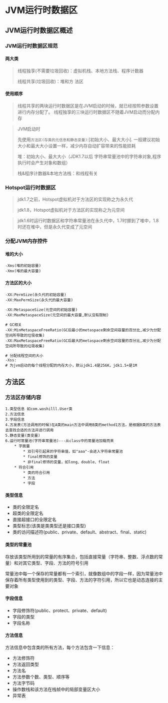 # JVM运行时数据区

## JVM运行时数据区概述

### JVM运行时数据区规范

#### 两大类

> 线程独享(不需要垃圾回收)：虚拟机栈、本地方法栈、程序计数器
> 
> 线程共享(垃圾回收)：堆和方 法区

#### 使用顺序

> 线程共享的两块运行时数据区是在JVM启动的时候，就已经按照参数设置进行内存分配了。
> 线程独享的三块运行时数据区不随着JVM启动而分配内存

> JVM启动时
> 
> 先使用`方法区(存类的元信息和静态变量)`:[初始大小、最大大小]. 一般建议初始大小和最大大小设置一样，减少内存自动扩容带来的性能损耗
>
> 堆：初始大小、最大大小（JDK1.7以后 字符串常量池中的字符串对象,程序执行时会产生对象和数组）
> 
> 栈&程序计数器&本地方法栈：和线程有关

### Hotspot运行时数据区

> jdk1.7之前，Hotspot虚拟机对于方法区的实现称之为永久代
> 
> jdk1.8，Hotspot虚拟机对于方法区的实现称之为元空间

> jdk1.6时运行时数据区和字符串常量池在永久代中，1.7时挪到了堆中，1.8时还在堆中，但是永久代变成了元空间

### 分配JVM内存控件

#### 堆的大小

```shell
-Xms(堆的初始容量)
-Xmx(堆的最大容量)
```
#### 方法区的大小

```shell
-XX:PermSize(永久代的初始容量)
-XX:MaxPermSize(永久代的最大容量)
```

```shell
-XX:MetaspaceSize(元空间的初始容量)
-XX:MaxMetaspaceSize(元空间的最大容量,默认没有限制)
```

```shell
# GC相关
-XX:MinMetaspaceFreeRatio(GC后最小的metaspace剩余空间容量的百分比,减少为分配空间所导致的垃圾收集)
-XX:MaxMetaspaceFreeRatio(GC后最大的metaspace剩余空间容量的百分比,减少为分配空间所导致的垃圾收集)
```

```shell
# 分配线程空间的大小
-Xss:
# 为jvm启动的每个线程分配的内存大小，默认jdk1.4是256K，jdk1.5+是1M
```

## 方法区

### 方法区存储内容

```
1.类型信息 如com.woshilll.User类
2.方法信息
3.字段信息
4.方发表(方法调用的时候)在A类的main方法中调用B类的method1方法，是根据B类的方法表去查找合适的方法并进行调用
5.静态变量(类变量)
6.运行时常量池(字符串常量池)---从class中的常量池加载而来
    * 字面量
        * 双引号引起来的字符串值，如"aaa"-会进入字符串常量池
        * final修饰的变量
        * 非final修饰的变量，如long、double、float
    * 符合引用
        * 类的符合引用
        * 方法
        * 字段
```

#### 类型信息

- 类的全限定名
- 超类的全限定名
- 直接超接口的全限定名
- 类型标志(该类是类类型还是接口类型)
- 类的访问描述符(public、private、default、abstract、final、static)

#### 类型的常量池

存放该类型所用到的常量的有序集合，包括直接常量（字符串、整数、浮点数的常量）和对其它类型、字段、方法的符号引用

常量池中每一个保存的常量都有一个索引，就像数组中的字段一样，因为常量池中保存着所有类型使用到的类型、字段、方法的字符引用，所以它也是动态连接的主要对象

#### 字段信息

- 字段修饰符(public、protect、private、default)
- 字段的类型
- 字段名称

#### 方法信息

方法信息中包含类的所有方法，每个方法包含一下信息：
- 方法修饰符
- 方法返回类型
- 方法名
- 方法参数个数、类型、顺序等
- 方法字节码
- 操作数栈和该方法在栈帧中的局部变量区大小
- 异常表